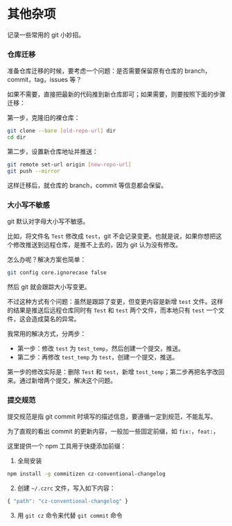 # 其他杂项

记录一些常用的 git 小妙招。

### 仓库迁移

准备仓库迁移的时候，要考虑一个问题：是否需要保留原有仓库的 branch，commit，tag，issues 等？

如果不需要，直接把最新的代码推到新仓库即可；如果需要，则要按照下面的步骤迁移：

第一步，克隆旧的裸仓库：

```sh
git clone --bare [old-repo-url] dir
cd dir
```

第二步，设置新仓库地址并推送：

```sh
git remote set-url origin [new-repo-url]
git push --mirror
```

这样迁移后，就仓库的 branch，commit 等信息都会保留。

### 大小写不敏感

git 默认对字母大小写不敏感。

比如，将文件名 `Test` 修改成 `test`，git 不会记录变更。也就是说，如果你想把这个修改推送到远程仓库，是推不上去的，因为 git 认为没有修改。

怎么办呢？解决方案也简单：

```sh
git config core.ignorecase false
```

然后 git 就会跟踪大小写变更。

不过这种方式有个问题：虽然是跟踪了变更，但变更内容是新增 `test` 文件。这样的结果是推送后远程仓库同时有 `Test` 和 `test` 两个文件，而本地只有 `test` 一个文件，这会造成莫名的异常。

我常用的解决方式，分两步：

- 第一步：修改 `test` 为 `test_temp`，然后创建一个提交，推送。
- 第二步：再修改 `test_temp` 为 `test`，创建一个提交，推送。

第一步的修改实际是：删除 `Test` 和 `test`，新增 `test_temp`；第二步再把名字改回来。通过新增两个提交，解决这个问题。

### 提交规范

提交规范是指 git commit 时填写的描述信息，要遵循一定到规范，不能乱写。

为了直观的看出 commit 的更新内容，一般加一些固定前缀，如 `fix:`，`feat:`，

这里提供一个 npm 工具用于快捷添加前缀：

1. 全局安装

```sh
npm install -g commitizen cz-conventional-changelog
```

2. 创建 `~/.czrc` 文件，写入如下内容：

```js
{ "path": "cz-conventional-changelog" }
```

3. 用 `git cz` 命令来代替 `git commit` 命令

